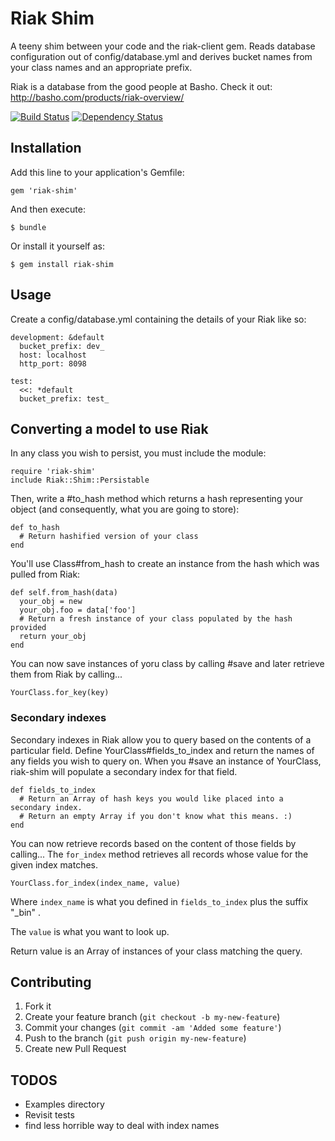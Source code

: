 # Riak Shim

A teeny shim between your code and the riak-client gem.  Reads database configuration
out of config/database.yml and derives bucket names from your class names and an
appropriate prefix.

Riak is a database from the good people at Basho.  Check it out:  http://basho.com/products/riak-overview/

[![Build Status](https://secure.travis-ci.org/mkb/riak-shim.png?branch=master)](http://travis-ci.org/mkb/riak-shim) [![Dependency Status](https://gemnasium.com/mkb/riak-shim.png)](https://gemnasium.com/mkb/riak-shim)

## Installation

Add this line to your application's Gemfile:

    gem 'riak-shim'

And then execute:

    $ bundle

Or install it yourself as:

    $ gem install riak-shim

## Usage

Create a config/database.yml containing the details of your Riak like so:

    development: &default
      bucket_prefix: dev_
      host: localhost
      http_port: 8098

    test:
      <<: *default
      bucket_prefix: test_

## Converting a model to use Riak

In any class you wish to persist, you must include the module:

    require 'riak-shim'
    include Riak::Shim::Persistable

Then, write a #to_hash method which returns a hash representing your object (and consequently, what you are
going to store):

    def to_hash
      # Return hashified version of your class
    end

You'll use Class#from_hash to create an instance from the hash which was pulled from Riak:

    def self.from_hash(data)
      your_obj = new
      your_obj.foo = data['foo']
      # Return a fresh instance of your class populated by the hash provided
      return your_obj
    end

You can now save instances of yoru class by calling #save and later retrieve them from Riak
by calling...

    YourClass.for_key(key)

### Secondary indexes

Secondary indexes in Riak allow you to query based on the contents of a particular field.  Define
YourClass#fields_to_index and return the names of any fields you wish to query on.  When you #save
an instance of YourClass, riak-shim will populate a secondary index for that field.

    def fields_to_index
      # Return an Array of hash keys you would like placed into a secondary index.
      # Return an empty Array if you don't know what this means. :)
    end

You can now retrieve records based on the content of those fields by calling...
The `for_index` method retrieves all records whose value for the given index matches.

    YourClass.for_index(index_name, value)

Where `index_name` is what you defined in `fields_to_index` plus the suffix "_bin" .

The `value` is what you want to look up.

Return value is an Array of instances of your class matching the query.


## Contributing

1. Fork it
2. Create your feature branch (`git checkout -b my-new-feature`)
3. Commit your changes (`git commit -am 'Added some feature'`)
4. Push to the branch (`git push origin my-new-feature`)
5. Create new Pull Request

## TODOS

- Examples directory
- Revisit tests
- find less horrible way to deal with index names

